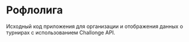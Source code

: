# Рофлолига

Исходный код приложения для организации и отображения данных о турнирах с использованием Challonge API.
